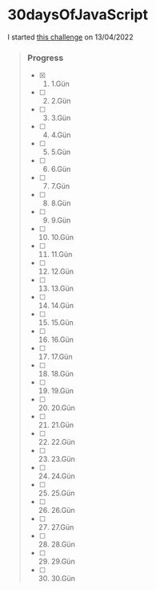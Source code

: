 # 30daysOfJavaScript

I started [this challenge](https://github.com/Asabeneh/30-Days-Of-JavaScript) on  13/04/2022


> ### Progress
>
> - [x] 1) 1.Gün
> - [ ] 2) 2.Gün
> - [ ] 3) 3.Gün
> - [ ] 4) 4.Gün
> - [ ] 5) 5.Gün
> - [ ] 6) 6.Gün
> - [ ] 7) 7.Gün
> - [ ] 8) 8.Gün
> - [ ] 9) 9.Gün
> - [ ] 10) 10.Gün
> - [ ] 11) 11.Gün
> - [ ] 12) 12.Gün
> - [ ] 13) 13.Gün
> - [ ] 14) 14.Gün
> - [ ] 15) 15.Gün
> - [ ] 16) 16.Gün
> - [ ] 17) 17.Gün
> - [ ] 18) 18.Gün
> - [ ] 19) 19.Gün
> - [ ] 20) 20.Gün
> - [ ] 21) 21.Gün
> - [ ] 22) 22.Gün
> - [ ] 23) 23.Gün
> - [ ] 24) 24.Gün
> - [ ] 25) 25.Gün
> - [ ] 26) 26.Gün
> - [ ] 27) 27.Gün
> - [ ] 28) 28.Gün
> - [ ] 29) 29.Gün
> - [ ] 30) 30.Gün